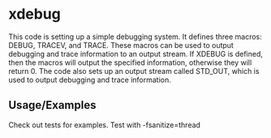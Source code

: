 
# xdebug


This code is setting up a simple debugging system. It defines three macros: DEBUG, TRACEV, and TRACE. These macros can be used to output debugging and trace information to an output stream. If XDEBUG is defined, then the macros will output the specified information, otherwise they will return 0. The code also sets up an output stream called STD_OUT, which is used to output debugging and trace information.

## Usage/Examples
Check out tests for examples.
Test with -fsanitize=thread

